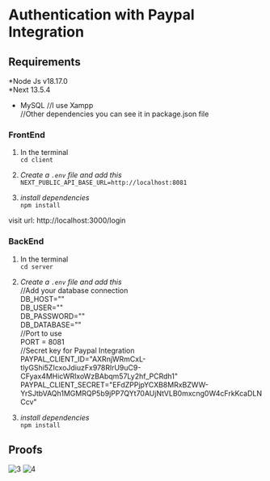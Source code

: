 # Authentication with Paypal Integration #

## Requirements ##
*Node Js v18.17.0 <br>
*Next 13.5.4 <br>
* MySQL  //I use Xampp <br>
//Other dependencies you can see it in package.json file

### FrontEnd ###

1. In the terminal  <br>
`cd client`

2. _Create a `.env` file and add this_ <br> `NEXT_PUBLIC_API_BASE_URL=http://localhost:8081`

3. _install dependencies_ <br>
`npm install`

visit url: http://localhost:3000/login

### BackEnd ###

1. In the terminal  <br>
`cd server`

2. _Create a `.env` file and add this_ <br>
//Add your database connection <br>
   DB_HOST="" <br>
DB_USER="" <br>
DB_PASSWORD="" <br>
DB_DATABASE=""  <br>
//Port to use <br>
PORT = 8081 <br>
//Secret key for Paypal Integration <br>
PAYPAL_CLIENT_ID="AXRnjWRmCxL-tlyGShi5ZIcxoJdiuzFx978RlrU9uC9-CFyax4MHicWRlxoWzBAbqm57Ly2hf_PCRdh1" <br>
PAYPAL_CLIENT_SECRET="EFdZPPjpYCXB8MRxBZWW-YrSJtbVAQh1MGMRQP5b9jPP7QYt70AUjNtVLB0mxcng0W4cFrkKcaDLNCcv"

3. _install dependencies_ <br>
`npm install`


## Proofs ##
![3](https://github.com/franzDELOS/authentication-with-paypal-integration/assets/108921882/76402049-7ee1-4901-885f-db739f924635)
![4](https://github.com/franzDELOS/authentication-with-paypal-integration/assets/108921882/f4b1a462-fb9c-4d7c-bd3f-0dc3e0dd14c2)




